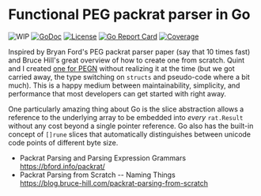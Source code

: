 # Functional PEG packrat parser in Go

![WIP](https://img.shields.io/badge/status-wip-red.svg)
[![GoDoc](https://godoc.org/github.com/rwxrob/rat?status.svg)](https://godoc.org/github.com/rwxrob/rat)
[![License](https://img.shields.io/badge/license-Apache2-brightgreen.svg)](LICENSE)
[![Go Report Card](https://goreportcard.com/badge/github.com/rwxrob/rat)](https://goreportcard.com/report/github.com/rwxrob/rat)
[![Coverage](https://gocover.io/_badge/github.com/rwxrob/rat)](https://gocover.io/github.com/rwxrob/rat)

Inspired by Bryan Ford's PEG packrat parser paper (say that 10 times fast) and Bruce Hill's great overview of how to create one from scratch. Quint and I created [one for PEGN](https://github.com/rwxrob/pegn-go) without realizing it at the time (but we got carried away, the type switching on `structs` and pseudo-code where a bit much). This is a happy medium between maintainability, simplicity, and performance that most developers can get started with right away.

One particularly amazing thing about Go is the slice abstraction allows a reference to the underlying array to be embedded into *every* `rat.Result` without any cost beyond a single pointer reference. Go also has the built-in concept of `[]rune` slices that automatically distinguishes between unicode code points of different byte size.

* Packrat Parsing and Parsing Expression Grammars  
  <https://bford.info/packrat/>
* Packrat Parsing from Scratch -- Naming Things  
  <https://blog.bruce-hill.com/packrat-parsing-from-scratch>
